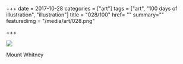 +++
date = 2017-10-28
categories = ["art"]
tags = ["art", "100 days of illustration", "illustration"]
title = "028/100"
href= ""
summary=""
featuredimg = "/media/art/028.png"

+++

<img src="/media/art/028.png" />

Mount Whitney
